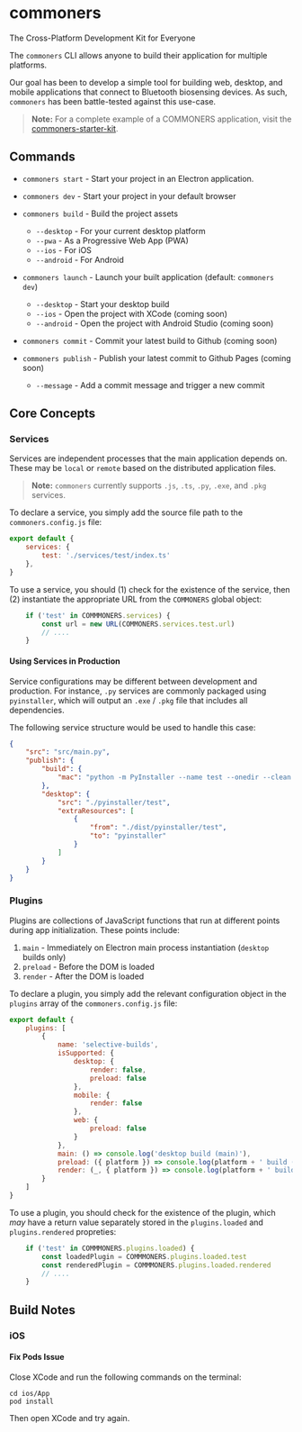 # commoners
The Cross-Platform Development Kit for Everyone

 The `commoners` CLI allows anyone to build their application for multiple platforms.

 Our goal has been to develop a simple tool for building web, desktop, and mobile applications that connect to Bluetooth biosensing devices. As such, `commoners` has been battle-tested against this use-case.

 > **Note:** For a complete example of a COMMONERS application, visit the [commoners-starter-kit](https://github.com/commonersdev/commoners-starter-kit).

## Commands
- `commoners start` - Start your project in an Electron application.

- `commoners dev` - Start your project in your default browser

- `commoners build` - Build the project assets
    - `--desktop` - For your current desktop platform
    - `--pwa` - As a Progressive Web App (PWA)
    - `--ios` - For iOS
    - `--android` - For Android

- `commoners launch` - Launch your built application (default: `commoners dev`)
    - `--desktop` - Start your desktop build
    - `--ios` - Open the project with XCode (coming soon)
    - `--android` - Open the project with Android Studio (coming soon)

- `commoners commit` - Commit your latest build to Github (coming soon)
- `commoners publish` - Publish your latest commit to Github Pages (coming soon)
    - `--message` - Add a commit message and trigger a new commit


## Core Concepts
### Services
Services are independent processes that the main application depends on. These may be `local` or `remote` based on the distributed application files.

> **Note:** `commoners` currently supports `.js`, `.ts`, `.py`, `.exe`, and `.pkg` services.

To declare a service, you simply add the source file path to the `commoners.config.js` file:
```js
export default {
    services: {
        test: './services/test/index.ts'
    },
}
```

To use a service, you should (1) check for the existence of the service, then (2) instantiate the appropriate URL from the `COMMONERS` global object:

```js
    if ('test' in COMMMONERS.services) {
        const url = new URL(COMMONERS.services.test.url)
        // ....
    }
```




#### Using Services in Production
Service configurations may be different between development and production. For instance, `.py` services are commonly packaged using `pyinstaller`, which will output an `.exe` / `.pkg` file that includes all dependencies.

The following service structure would be used to handle this case:
```json
{
    "src": "src/main.py",
    "publish": {
        "build": {
            "mac": "python -m PyInstaller --name test --onedir --clean ./src/main.py --distpath ./dist/pyinstaller",
        },
        "desktop": {
            "src": "./pyinstaller/test", 
            "extraResources": [ 
                {
                    "from": "./dist/pyinstaller/test",
                    "to": "pyinstaller"
                }
            ]
        }
    }
}
```

### Plugins
Plugins are collections of JavaScript functions that run at different points during app initialization. These points include:
1. `main` - Immediately on Electron main process instantiation (`desktop` builds only)
2. `preload` - Before the DOM is loaded 
3. `render` - After the DOM is loaded 

To declare a plugin, you simply add the relevant configuration object in the `plugins` array of the `commoners.config.js` file:
```js
export default {
    plugins: [
        {
            name: 'selective-builds',
            isSupported: {
                desktop: {
                    render: false,
                    preload: false
                },
                mobile: {
                    render: false
                },
                web: {
                    preload: false
                }
            },
            main: () => console.log('desktop build (main)'),
            preload: ({ platform }) => console.log(platform + ' build (preload)'),
            render: (_, { platform }) => console.log(platform + ' build (render)'),
        }
    ]
}
```

To use a plugin, you should check for the existence of the plugin, which *may* have a return value separately stored in the `plugins.loaded` and `plugins.rendered` propreties:

```js
    if ('test' in COMMMONERS.plugins.loaded) {
        const loadedPlugin = COMMMONERS.plugins.loaded.test
        const renderedPlugin = COMMMONERS.plugins.loaded.rendered
        // ....
    }
```

## Build Notes
### iOS
#### Fix Pods Issue
Close XCode and run the following commands on the terminal:
```
cd ios/App
pod install
```

Then open XCode and try again.
